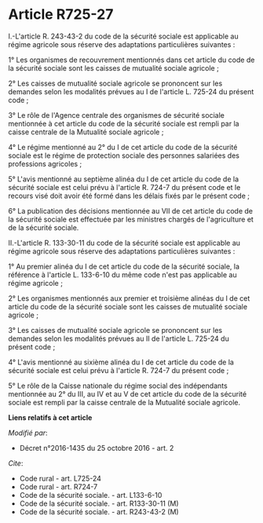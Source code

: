# Article R725-27

I.-L'article R. 243-43-2 du code de la sécurité sociale est applicable au régime agricole sous réserve des adaptations
particulières suivantes : 

1° Les organismes de recouvrement mentionnés dans cet article du code de la sécurité sociale sont les caisses de mutualité
sociale agricole ; 

2° Les caisses de mutualité sociale agricole se prononcent sur les demandes selon les modalités prévues au I de l'article L.
725-24 du présent code ; 

3° Le rôle de l'Agence centrale des organismes de sécurité sociale mentionnée à cet article du code de la sécurité sociale
est rempli par la caisse centrale de la Mutualité sociale agricole ; 

4° Le régime mentionné au 2° du I de cet article du code de la sécurité sociale est le régime de protection sociale des
personnes salariées des professions agricoles ; 

5° L'avis mentionné au septième alinéa du I de cet article du code de la sécurité sociale est celui prévu à l'article R.
724-7 du présent code et le recours visé doit avoir été formé dans les délais fixés par le présent code ; 

6° La publication des décisions mentionnée au VII de cet article du code de la sécurité sociale est effectuée par les
ministres chargés de l'agriculture et de la sécurité sociale. 

II.-L'article R. 133-30-11 du code de la sécurité sociale est applicable au régime agricole sous réserve des adaptations
particulières suivantes : 

1° Au premier alinéa du I de cet article du code de la sécurité sociale, la référence à l'article L. 133-6-10 du même code
n'est pas applicable au régime agricole ; 

2° Les organismes mentionnés aux premier et troisième alinéas du I de cet article du code de la sécurité sociale sont les
caisses de mutualité sociale agricole ; 

3° Les caisses de mutualité sociale agricole se prononcent sur les demandes selon les modalités prévues au II de l'article L.
725-24 du présent code ; 

4° L'avis mentionné au sixième alinéa du I de cet article du code de la sécurité sociale est celui prévu à l'article R. 724-7
du présent code ; 

5° Le rôle de la Caisse nationale du régime social des indépendants mentionnée au 2° du III, au IV et au V de cet article du
code de la sécurité sociale est rempli par la caisse centrale de la Mutualité sociale agricole.

**Liens relatifs à cet article**

_Modifié par_:

  - Décret n°2016-1435 du 25 octobre 2016 - art. 2

_Cite_:

  - Code rural - art. L725-24
  - Code rural - art. R724-7
  - Code de la sécurité sociale. - art. L133-6-10
  - Code de la sécurité sociale. - art. R133-30-11 (M)
  - Code de la sécurité sociale. - art. R243-43-2 (M)
